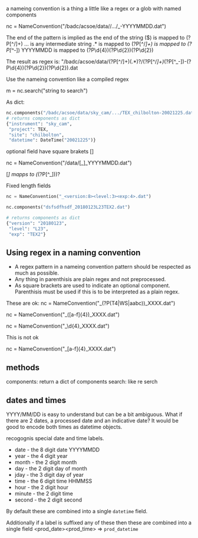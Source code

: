 
a nameing convention is a thing a little like a regex or a glob with named components 

nc = NameConvention("/badc/acsoe/data/<instrument>/.../<project>_<site>-YYYYMMDD.dat")

The end of the pattern is implied as the end of the string ($)
<instrument> is mapped to (?P<instrument>[^/]+)
... is any intermediate string .* 
<project> is mapped to  (?P<project>[^/_]+)
<site> is mapped to (?P<site>[^_-])
YYYYMMDD is mapped to (?P<year>\d{4})(?P<month>\d{2})(?P<day>\d{2})

The result as regex is:
"/badc/acsoe/data/(?P<instrument>[^/]+)(.*)?/(?P<project>[^/_]+)_(?P<site>[^_-])-(?P<year>\d{4})(?P<month>\d{2})(?P<day>\d{2}).dat

Use the nameing convention like a compiled regex

m = nc.search("string to search")

As dict:

```python
nc.components("/badc/acsoe/data/sky_cam/.../TEX_chilbolton-20021225.dat")
# returns components as dict
{"instrument": "sky_cam",
 "project": TEX,
 "site": "chilbolton",
 "datetime": DateTime("20021225")}
```

 optional field have square brakets []

nc = NameConvention("/data/<instrument>[_<model>]_YYYYMMDD.dat")

[_<model>] mapps to (_(?P<model>[^_]))?

Fixed length fields

```python
nc = NameConvention("_<version:8><level:3><exp:4>.dat")

nc.components("dsfsdfhsdf_20180123L23TEX2.dat")

# returns components as dict
{"version": "20180123",
 "level": "L23",
 "exp": "TEX2"}
```


## Using regex in a naming convention
 - A regex pattern in a nameing convention pattern should be respected as much as possible. 
 - Any thing in parenthisis are plain regex and not preprocessed. 
 - As square brackets are used to indicate an optional component. Parenthisis must be used if this is to be interpreted as a 
   plain regex.

These are ok:
nc = NameConvention("<prod>_(?P<term>(T4|WS|aabc))_XXXX.dat")

nc = NameConvention("<prod>_([a-f]{4})_XXXX.dat")

nc = NameConvention("<prod>_\d{4}_XXXX.dat")

This is not ok

nc = NameConvention("<prod>_[a-f]{4}_XXXX.dat")

## methods

components: return a dict of components
search: like re serch




## dates and times

YYYY/MM/DD is easy to understand but can be a bit ambiguous. What if there are 2 dates, a processed date and an indicative date? 
It would be good to encode both times as datetime objects.  

recogognis special date and time labels.
 - date - the 8 digit date YYYYMMDD
 - year - the 4 digit year
 - month - the 2 digit month
 - day - the 2 digit day of month
 - jday - the 3 digit day of year
 - time - the 6 digit time HHMMSS
 - hour - the 2 digit hour
 - minute - the 2 digit time
 - second - the 2 digit second

By default these are combined into a single `datetime` field. 

Additionally if a label is suffixed any of these then these are combined into a single field 
<prod_date><prod_time> => `prod_datetime`  

